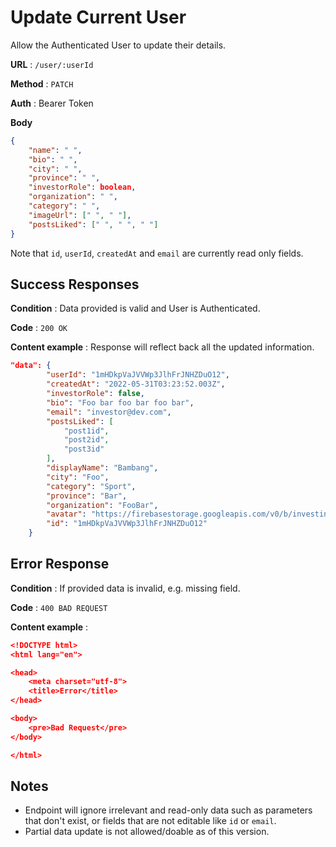 # Update Current User

Allow the Authenticated User to update their details.

**URL** : `/user/:userId`

**Method** : `PATCH`

**Auth** : Bearer Token

**Body**

```json
{
    "name": " ",
    "bio": " ",
    "city": " ",
    "province": " ",
    "investorRole": boolean,
    "organization": " ",
    "category": " ",
    "imageUrl": [" ", " "],
    "postsLiked": [" ", " ", " "]
}
```

Note that `id`, `userId`, `createdAt` and `email` are currently read only fields.

## Success Responses

**Condition** : Data provided is valid and User is Authenticated.

**Code** : `200 OK`

**Content example** : Response will reflect back all the updated information.

```json
"data": {
        "userId": "1mHDkpVaJVVWp3JlhFrJNHZDuO12",
        "createdAt": "2022-05-31T03:23:52.003Z",
        "investorRole": false,
        "bio": "Foo bar foo bar foo bar",
        "email": "investor@dev.com",
        "postsLiked": [
            "post1id",
            "post2id",
            "post3id"
        ],
        "displayName": "Bambang",
        "city": "Foo",
        "category": "Sport",
        "province": "Bar",
        "organization": "FooBar",
        "avatar": "https://firebasestorage.googleapis.com/v0/b/investin-350603.appspot.com/o/avatar%2Favatar_placeholder.png?alt=media&token=7057cc7a-194f-4420-9f81-c906d681e21d",
        "id": "1mHDkpVaJVVWp3JlhFrJNHZDuO12"
    }
```

## Error Response

**Condition** : If provided data is invalid, e.g. missing field.

**Code** : `400 BAD REQUEST`

**Content example** :

```json
<!DOCTYPE html>
<html lang="en">

<head>
	<meta charset="utf-8">
	<title>Error</title>
</head>

<body>
	<pre>Bad Request</pre>
</body>

</html>
```

## Notes

* Endpoint will ignore irrelevant and read-only data such as parameters that
  don't exist, or fields that are not editable like `id` or `email`.
* Partial data update is not allowed/doable as of this version.